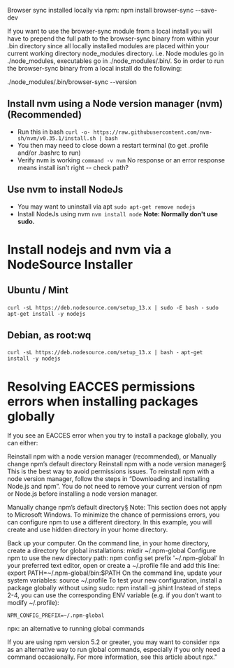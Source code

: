 Browser sync installed locally via npm:
    npm install browser-sync --save-dev

If you want to use the browser-sync module from a local install you will have to prepend the full path to the browser-sync binary from within your .bin directory since all locally installed modules are placed within your current working directory node_modules directory. i.e. Node modules go in ./node_modules, executables go in ./node_modules/.bin/. So in order to run the browser-sync binary from a local install do the following:

./node_modules/.bin/browser-sync  --version



## Install nvm using a Node version manager (nvm)  (Recommended)
- Run this in bash
`curl -o- https://raw.githubusercontent.com/nvm-sh/nvm/v0.35.1/install.sh | bash`
- You then may need to close down a restart terminal (to get .profile and/or .bashrc to run)
- Verify nvm is working
`command -v nvm`  No response or an error response means install isn't right -- check path?
## Use nvm to install NodeJs
- You may want to uninstall via apt
`sudo apt-get remove nodejs`
- Install NodeJs using nvm
`nvm install node` **Note: Normally don't use sudo.**


# Install nodejs and nvm via a NodeSource Installer
## Ubuntu / Mint
`curl -sL https://deb.nodesource.com/setup_13.x | sudo -E bash -`
`sudo apt-get install -y nodejs`

## Debian, as root:wq

`curl -sL https://deb.nodesource.com/setup_13.x | bash -`
`apt-get install -y nodejs`

# Resolving EACCES permissions errors when installing packages globally
If you see an EACCES error when you try to install a package globally, you can either:

Reinstall npm with a node version manager (recommended),
or
Manually change npm’s default directory
Reinstall npm with a node version manager§
This is the best way to avoid permissions issues. To reinstall npm with a node version manager, follow the steps in “Downloading and installing Node.js and npm”. You do not need to remove your current version of npm or Node.js before installing a node version manager.

Manually change npm’s default directory§
Note: This section does not apply to Microsoft Windows.
To minimize the chance of permissions errors, you can configure npm to use a different directory. In this example, you will create and use hidden directory in your home directory.

Back up your computer.
On the command line, in your home directory, create a directory for global installations:
 mkdir ~/.npm-global
Configure npm to use the new directory path:
 npm config set prefix '~/.npm-global'
In your preferred text editor, open or create a ~/.profile file and add this line:
 export PATH=~/.npm-global/bin:$PATH
On the command line, update your system variables:
 source ~/.profile
To test your new configuration, install a package globally without using sudo:
 npm install -g jshint
Instead of steps 2-4, you can use the corresponding ENV variable (e.g. if you don’t want to modify ~/.profile):

    NPM_CONFIG_PREFIX=~/.npm-global
npx: an alternative to running global commands 

If you are using npm version 5.2 or greater, you may want to consider npx as an alternative way to run global commands, especially if you only need a command occasionally. For more information, see this article about npx."
